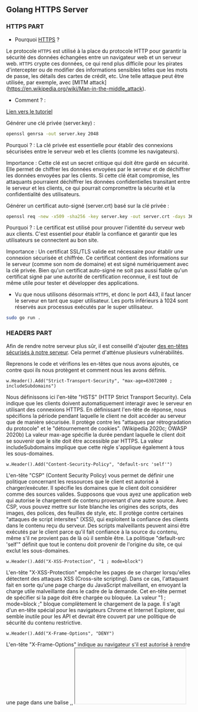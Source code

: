 ## Golang HTTPS Server


### HTTPS PART 
- Pourquoi [HTTPS](https://en.wikipedia.org/wiki/HTTPS) ?

Le protocole `HTTPS` est utilisé à la place du protocole HTTP pour garantir la sécurité des données échangées entre un navigateur web et un serveur web. `HTTPS` crypte ces données, ce qui rend plus difficile pour les pirates d'intercepter ou de modifier des informations sensibles telles que les mots de passe, les détails des cartes de crédit, etc. Une telle attaque peut être utilisée, par exemple, avec [MITM attack] (https://en.wikipedia.org/wiki/Man-in-the-middle_attack).


- Comment ? :

[Lien vers le tutoriel](https://gist.github.com/denji/12b3a568f092ab951456)

Générer une clé privée (server.key) :

```bash
openssl genrsa -out server.key 2048
```

Pourquoi ? : La clé privée est essentielle pour établir des connexions sécurisées entre le serveur web et les clients (comme les navigateurs).

Importance : Cette clé est un secret critique qui doit être gardé en sécurité. Elle permet de chiffrer les données envoyées par le serveur et de déchiffrer les données envoyées par les clients. Si cette clé était compromise, les attaquants pourraient déchiffrer les données confidentielles transitant entre le serveur et les clients, ce qui pourrait compromettre la sécurité et la confidentialité des utilisateurs.

Générer un certificat auto-signé (server.crt) basé sur la clé privée :

```bash
openssl req -new -x509 -sha256 -key server.key -out server.crt -days 3650
```

Pourquoi ? : Le certificat est utilisé pour prouver l'identité du serveur web aux clients. C'est essentiel pour établir la confiance et garantir que les utilisateurs se connectent au bon site.

Importance : Un certificat SSL/TLS valide est nécessaire pour établir une connexion sécurisée et chiffrée. Ce certificat contient des informations sur le serveur (comme son nom de domaine) et est signé numériquement avec la clé privée. Bien qu'un certificat auto-signé ne soit pas aussi fiable qu'un certificat signé par une autorité de certification reconnue, il est tout de même utile pour tester et développer des applications.

- Vu que nous utilisons désormais `HTTPS`, et donc le port 443, il faut lancer le serveur en tant que super utilisateur. Les ports inférieurs à 1024 sont réservés aux processus exécutés par le super utilisateur.

```bash
sudo go run .
```

### HEADERS PART

Afin de rendre notre serveur plus sûr, il est conseillé d'ajouter [des en-têtes sécurisés à notre serveur](https://wiki.owasp.org/index.php/OWASP_Secure_Headers_Project). Cela permet d'atténue plusieurs vulnérabilités.

Reprenons le code et vérifions les en-têtes que nous avons ajoutés, ce contre quoi ils nous protègent et comment nous les avons définis.

`w.Header().Add("Strict-Transport-Security", "max-age=63072000 ; includeSubdomains")`
 
Nous définissons ici l'en-tête "HSTS" (HTTP Strict Transport Security). Cela indique que les clients doivent automatiquement interagir avec le serveur en utilisant des connexions HTTPS. En définissant l'en-tête de réponse, nous spécifions la période pendant laquelle le client ne doit accéder au serveur que de manière sécurisée. Il protège contre les "attaques par rétrogradation du protocole" et le "détournement de cookies". (Wikipedia 2020c; OWASP 2020b) La valeur max-age spécifie la durée pendant laquelle le client doit se souvenir que le site doit être accessible par HTTPS. La valeur includeSubdomains implique que cette règle s'applique également à tous les sous-domaines.

`w.Header().Add("Content-Security-Policy", "default-src 'self'")`

L'en-tête "CSP" (Content Security Policy) vous permet de définir une politique concernant les ressources que le client est autorisé à charger/exécuter. Il spécifie les domaines que le client doit considérer comme des sources valides. Supposons que vous ayez une application web qui autorise le chargement de contenu provenant d'une autre source. Avec CSP, vous pouvez mettre sur liste blanche les origines des scripts, des images, des polices, des feuilles de style, etc. Il protège contre certaines "attaques de script intersites" (XSS), qui exploitent la confiance des clients dans le contenu reçu du serveur. Des scripts malveillants peuvent ainsi être exécutés par le client parce qu'il fait confiance à la source du contenu, même s'il ne provient pas de là où il semble être. La politique "default-src 'self'" définit que tout le contenu doit provenir de l'origine du site, ce qui exclut les sous-domaines.

`w.Header().Add("X-XSS-Protection", "1 ; mode=block")`
 
L'en-tête "X-XSS-Protection" empêche les pages de se charger lorsqu'elles détectent des attaques XSS (Cross-site scripting). Dans ce cas, l'attaquant fait en sorte qu'une page charge du JavaScript malveillant, en envoyant la charge utile malveillante dans le cadre de la demande. Cet en-tête permet de spécifier si la page doit être chargée ou bloquée. La valeur "1 ; mode=block ;" bloque complètement le chargement de la page. Il s'agit d'un en-tête spécial pour les navigateurs Chrome et Internet Explorer, qui semble inutile pour les API et devrait être couvert par une politique de sécurité du contenu restrictive.

`w.Header().Add("X-Frame-Options", "DENY")`
 
L'en-tête "X-Frame-Options" indique au navigateur s'il est autorisé à rendre une page dans une balise <embed>,<frame >, <iframe> ou <object>. Cela permet d'éviter le "click-jacking", c'est-à-dire que le contenu n'est pas intégré dans d'autres sites. Ici, nous avons choisi la valeur "DENY", ce qui empêche le contenu d'être intégré dans d'autres pages.

`w.Header().Add("Referrer-Policy", "strict-origin-when-cross-origin")`

L'en-tête "Referrer-Policy" permet de définir les informations envoyées aux sites/ressources externes dans l'en-tête de requête Referer. Lorsqu'un client accède à une URL à partir d'un lien hypertexte ou qu'une page web charge une ressource externe, le navigateur ajoute l'en-tête Referer (oui, c'est intentionnellement mal orthographié), pour indiquer à la destination l'origine de cette demande. Imaginez que votre page web contienne un lien vers un site externe, et que ce site externe reçoive l'en-tête Referer avec des informations qui ne devraient être utilisées qu'en interne. Cet en-tête nous permet de contrôler ce qui est envoyé à la destination. Dans cet exemple, nous allons le définir sur strict-origin-when-cross-origin, qui envoie le referer complet aux sources de la même origine, et l'url sans chemin aux destinations d'origine externe, et n'envoie pas d'en-tête aux destinations moins sécurisées (HTTPS→HTTP).

`w.Header().Add("X-Content-Type-Options", "nosniff")`

L'en-tête "X-Content-Type-Options" indique les types MIME définis par l'en-tête "Content-Type", qui ne doivent pas être modifiés et doivent être respectés. Il empêche les navigateurs d'interpréter les fichiers comme étant d'un autre type que celui spécifié dans l'en-tête "Content-Type". Il exclut le "reniflage de type Mime", qui consiste à deviner le type Mime correct en examinant les octets de la ressource par le navigateur. Sans cet en-tête, les navigateurs peuvent incorrectement détecter les fichiers comme étant des scripts et des feuilles de style, ce qui conduit à des attaques XSS. La définition de l'en-tête à "nosniff" indique que les navigateurs doivent empêcher la détection incorrecte de fichiers non scripts comme étant des scripts.

`w.Header().Add("Content-Type", "text/plain ; charset=UTF-8")`
 
Pour que 'X-Content-Type-Options' fonctionne correctement, nous devons définir le 'Content-Type' sur le bon type MIME. Pour cet exemple, nous allons le définir à "text/plain ; charset=UTF-8". Cela indique au client que le type est text, que le sous-type est plain et que l'encodage des caractères est utf-8.
